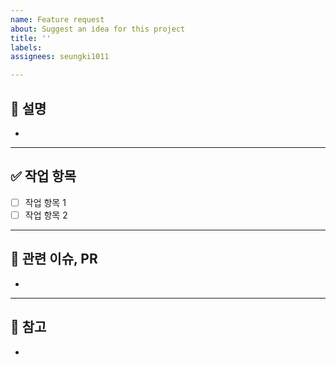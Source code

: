 ```yaml
---
name: Feature request
about: Suggest an idea for this project
title: ''
labels: 
assignees: seungki1011

---
```


## 🚀 설명
-

---
## ✅ 작업 항목
- [ ] 작업 항목 1
- [ ] 작업 항목 2

---
## 🚩 관련 이슈, PR
- 

---
## 📖 참고
- 
